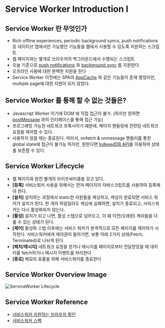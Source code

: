 # Service Worker Introduction I

## Service Worker 란 무엇인가
- Rich offline experiences, periodic background syncs, push notifications 등 네이티브 앱에서만 가능했던 기능들을 웹에서 사용할 수 있도록 지원하는 스크립트
- 웹 페이지와는 별개로 브라우저의 백그라운드에서 수행되는 스크립트
- 오늘 기준으로 [push notifications](https://developers.google.com/web/updates/2015/03/push-notifications-on-the-open-web) 와 [background sync](https://developers.google.com/web/updates/2015/12/background-sync) 를 지원한다.
- 오프라인 사용에 대한 완벽한 지원을 한다
- Service Worker 이전에는 SPA의 [AppCache](http://www.html5rocks.com/en/tutorials/appcache/beginner/) 와 같은 기능들이 존재 했었지만, multiple page에 대한 지원이 되지 않았다.

## Service Worker 를 통해 할 수 없는 것들은?
- Javascript Worker 이기에 DOM 에 직접 접근이 불가. (하지만 원하면 [postMessage](https://html.spec.whatwg.org/multipage/workers.html#dom-worker-postmessage) 와의 인터페이스를 통해 접근 가능)
- 프로그래밍 가능한 네트워크 프록시이기 떄문에, 페이지 핸들링에 관련된 네트워크 요청을 제어할 수 있다.
- 사용하지 않을 때는 종료된다. 따라서, onfetch & onmessage 핸들러를 통한 global state에 접근이 불가능 하지만, 원한다면 [IndexedDB API](https://developer.mozilla.org/en-US/docs/Web/API/IndexedDB_API)를 이용하여 상태를 보존할 수 있다.

## Service Worker Lifecycle
- 웹 페이지와 완전 별개의 라이프싸이클을 갖고 있다.
- **[등록]** 서비스워커 사용을 위해서는 먼저 페이지의 자바스크립트를 사용하여 등록해야 한다.
- **[설치]** 설치하는 과정에서 static한 자원들을 캐싱하고, 캐싱이 완료되면 서비스 워커가 설치가 된다. 한 개의 파일일라도 캐싱에 실패하면, 설치가 종료되고, 서비스워커는 다시 활성화되지 않는다.
- **[활성]** 설치가 되고 나면, 활성 스텝으로 넘어오고, 이 떄 이전(오래된) 캐쉬들을 다룰 수 있는 상태가 된다.
- **[제어]** 활성화 스텝 이후에는 서비스 워커가 본격적으로 모든 페이지를 제어하기 시작한다. 서비스워커에게 제어권이 돌아가면, 보통 아래 2가지 상태(Fetch, Terminated)로 나뉘게 된다.
- **[페치/메시지]** 네트워크 요청을 받거나 메시지를 페이지로부터 전달받았을 때 데이터를 fetch하거나 메시지 이벤트를 처리한다
- **[종료]** 메모리 효율을 위해 서비스워커를 종료한다

## Service Worker Overview Image
![ServiceWorker Lifecycle](/Users/user2/Documents/Programming/TIL/progressive_web/sw-lifecycle.png "Title")

## Service Worker Reference
- [서비스워커 지원하는 브라우저 확인](https://jakearchibald.github.io/isserviceworkerready/)
- [서비스워커 스펙](https://slightlyoff.github.io/ServiceWorker/spec/service_worker/)
